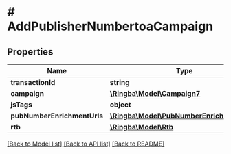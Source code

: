 # # AddPublisherNumbertoaCampaign

## Properties

Name | Type | Description | Notes
------------ | ------------- | ------------- | -------------
**transactionId** | **string** |  |
**campaign** | [**\Ringba\Model\Campaign7**](Campaign7.md) |  |
**jsTags** | **object** |  |
**pubNumberEnrichmentUrls** | [**\Ringba\Model\PubNumberEnrichmentUrls1**](PubNumberEnrichmentUrls1.md) |  |
**rtb** | [**\Ringba\Model\Rtb**](Rtb.md) |  |

[[Back to Model list]](../../README.md#models) [[Back to API list]](../../README.md#endpoints) [[Back to README]](../../README.md)
